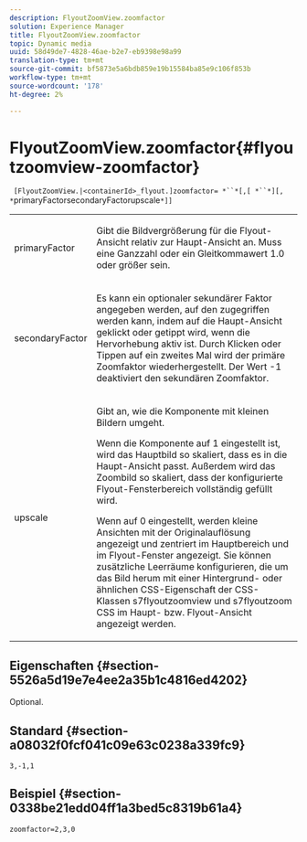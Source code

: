```yaml
---
description: FlyoutZoomView.zoomfactor
solution: Experience Manager
title: FlyoutZoomView.zoomfactor
topic: Dynamic media
uuid: 58d49de7-4828-46ae-b2e7-eb9398e98a99
translation-type: tm+mt
source-git-commit: bf5873e5a6bdb859e19b15584ba85e9c106f853b
workflow-type: tm+mt
source-wordcount: '178'
ht-degree: 2%

---
```



# FlyoutZoomView.zoomfactor{#flyoutzoomview-zoomfactor}

` [FlyoutZoomView.|<containerId>_flyout.]zoomfactor= *``*[,[ *``*][, *`primaryFactorsecondaryFactorupscale`*]]`

<table id="table_9B98C97485DD4DEB8A6ECBCE8DF6B886"> 
 <tbody> 
  <tr> 
   <td colname="col1"> <p> <span class="codeph"> <span class="varname"> primaryFactor</span> </span> </p> </td> 
   <td colname="col2"> <p> Gibt die Bildvergrößerung für die Flyout-Ansicht relativ zur Haupt-Ansicht an. Muss eine Ganzzahl oder ein Gleitkommawert <span class="codeph"> 1.0</span> oder größer sein. </p> </td> 
  </tr> 
  <tr> 
   <td colname="col1"> <p> <span class="codeph"> <span class="varname"> secondaryFactor</span> </span> </p> </td> 
   <td colname="col2"> <p> Es kann ein optionaler sekundärer Faktor angegeben werden, auf den zugegriffen werden kann, indem auf die Haupt-Ansicht geklickt oder getippt wird, wenn die Hervorhebung aktiv ist. Durch Klicken oder Tippen auf ein zweites Mal wird der primäre Zoomfaktor wiederhergestellt. Der Wert <span class="codeph"> -1</span> deaktiviert den sekundären Zoomfaktor. </p> </td> 
  </tr> 
  <tr> 
   <td colname="col1"> <p><span class="codeph"><span class="varname"> upscale</span></span> </p> </td> 
   <td colname="col2"> <p>Gibt an, wie die Komponente mit kleinen Bildern umgeht. </p> <p>Wenn die Komponente auf <span class="codeph"> 1</span> eingestellt ist, wird das Hauptbild so skaliert, dass es in die Haupt-Ansicht passt. Außerdem wird das Zoombild so skaliert, dass der konfigurierte Flyout-Fensterbereich vollständig gefüllt wird. </p> <p>Wenn auf <span class="codeph"> 0</span> eingestellt, werden kleine Ansichten mit der Originalauflösung angezeigt und zentriert im Hauptbereich und im Flyout-Fenster angezeigt. Sie können zusätzliche Leerräume konfigurieren, die um das Bild herum mit einer Hintergrund- oder ähnlichen CSS-Eigenschaft der CSS-Klassen <span class="codeph"> s7flyoutzoomview</span> und <span class="codeph"> s7flyoutzoom</span> CSS im Haupt- bzw. Flyout-Ansicht angezeigt werden. </p> </td> 
  </tr> 
 </tbody> 
</table>

## Eigenschaften {#section-5526a5d19e7e4ee2a35b1c4816ed4202}

Optional.

## Standard {#section-a08032f0fcf041c09e63c0238a339fc9}

`3,-1,1`

## Beispiel {#section-0338be21edd04ff1a3bed5c8319b61a4}

`zoomfactor=2,3,0`

